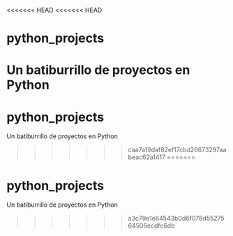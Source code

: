 <<<<<<< HEAD
<<<<<<< HEAD
# python_projects
Un batiburrillo de proyectos en Python
=======
# python_projects
Un batiburrillo de proyectos en Python
>>>>>>> caa7a19daf82ef17cbd26673297aabeac62a1417
=======
# python_projects
Un batiburrillo de proyectos en Python
>>>>>>> a3c79e1e64543b0d6f078d5527564506ecdfc6db
